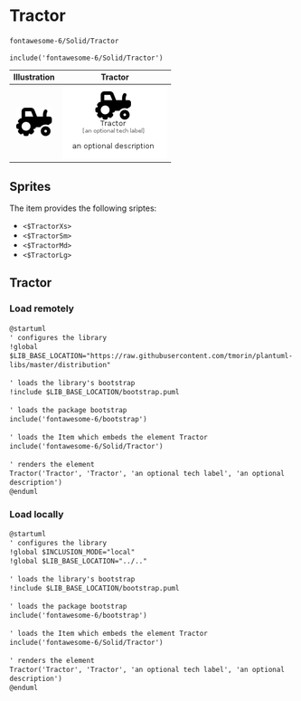 # Tractor


```text
fontawesome-6/Solid/Tractor
```

```text
include('fontawesome-6/Solid/Tractor')
```



| Illustration | Tractor |
| :---: | :---: |
| ![illustration for Illustration](../../fontawesome-6/Solid/Tractor.png) | ![illustration for Tractor](../../fontawesome-6/Solid/Tractor.Local.png) |



## Sprites
The item provides the following sriptes:

- `<$TractorXs>`
- `<$TractorSm>`
- `<$TractorMd>`
- `<$TractorLg>`





## Tractor

### Load remotely
```plantuml
@startuml
' configures the library
!global $LIB_BASE_LOCATION="https://raw.githubusercontent.com/tmorin/plantuml-libs/master/distribution"

' loads the library's bootstrap
!include $LIB_BASE_LOCATION/bootstrap.puml

' loads the package bootstrap
include('fontawesome-6/bootstrap')

' loads the Item which embeds the element Tractor
include('fontawesome-6/Solid/Tractor')

' renders the element
Tractor('Tractor', 'Tractor', 'an optional tech label', 'an optional description')
@enduml
```

### Load locally
```plantuml
@startuml
' configures the library
!global $INCLUSION_MODE="local"
!global $LIB_BASE_LOCATION="../.."

' loads the library's bootstrap
!include $LIB_BASE_LOCATION/bootstrap.puml

' loads the package bootstrap
include('fontawesome-6/bootstrap')

' loads the Item which embeds the element Tractor
include('fontawesome-6/Solid/Tractor')

' renders the element
Tractor('Tractor', 'Tractor', 'an optional tech label', 'an optional description')
@enduml
```

